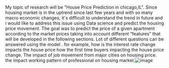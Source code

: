 My topic of research will be "House Price Prediction in chicago,IL". Since housing market is in the uptrend since last few years and with so many macro economic changes, it's difficult to understand the trend in future and i would like to address this issue using Data science and predict the housing price movement. The goal was to predict the price of a given apartment according to the market prices taking into account different “features” that will be developed in the following sections. Lot of different questions can be answered using the model . for example, how is the interest rate change impacts the house price how the first time buyers impacting the house price change. The impact of job movement from major cities on housing price. the impact working pattern of professional on housing market.![image](https://github.com/skabindra/dsc550/assets/29667700/1e3ab9f9-eb08-498b-b5f8-f13ad9932e82)

